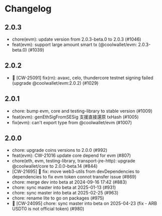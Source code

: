 # Changelog

## 2.0.3
- chore(evm): update version from 2.0.3-beta.0 to 2.0.3 (#1046)
- feat(evm): support large amount smart tx (@coolwallet/evm: 2.0.3-beta.0) (#1039)

## 2.0.2
- 🐛 [CW-25091] fix(rn): avaxc, celo, thundercore testnet signing failed (upgrade @coolwallet/evm:2.0.2) (#1029)


## 2.0.1
- chore: bump evm, core and testing-library to stable version (#1009)
- feat(evm): genEthSigFromSESig 支援直接還原 txHash (#1005)
- fix(evm): can't export type from @coolwallet/evm (#1007)

## 2.0.0
- chore: upgrade coins versions to 2.0.0 (#992)
- feat(evm): CW-21016 update core depend for evm (#807)
- chore(eth, evm, testing-library, transport-jre-http): upgrade @coolwallet/core to 2.0.0-beta.14 (#844)
- [CW-21695] 🐛  fix: move web3-utils from devDependencies to dependencies to fix evm token connot transfer issue (#869)
- chore: merge dev into beta at 2024-09-16 17:42 (#883)
- chore: sync master into beta at 2025-01-13 (#931)
- chore: sync master into beta at 2025-02-25 (#963)
- chore: rename lite to go on packages (#975)
- 🐛 [CW-24095] chore: sync master into beta on 2025-04-23 (fix - ARB USDT0 is not official token) (#980)
